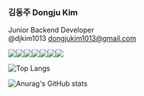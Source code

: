 ### 김동주  Dongju Kim
Junior Backend Developer <br/> @djkim1013 dongjukim1013@gmail.com

<img src="https://img.shields.io/badge/Java-fe995f?style=flat&logoColor=white"/><img src="https://img.shields.io/badge/Spring_Boot-6DB33F?style=flat"/><img src="https://img.shields.io/badge/Hibernate-59666C?style=flat&logoColor=white"/><img src="https://img.shields.io/badge/MySQL-4479A1?style=flat&logoColor=white"/><img src="https://img.shields.io/badge/Amazon AWS-ffca55?style=flat&logoColor=white"/><img src="https://img.shields.io/badge/GitHub-100000?style=flat&logoColor=white"/><img src="https://img.shields.io/badge/Intellij IDEA-667881?style=flat&logoColor=white"/>

![Top Langs](https://github-readme-stats.vercel.app/api/top-langs/?username=djkim1013&layout=compact)

![Anurag's GitHub stats](https://github-readme-stats.vercel.app/api?username=djkim1013&show_icons=true)
